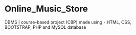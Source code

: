 # Online_Music_Store
DBMS | course-based project (CBP) made using - HTML, CSS, BOOTSTRAP, PHP and MySQL database 
